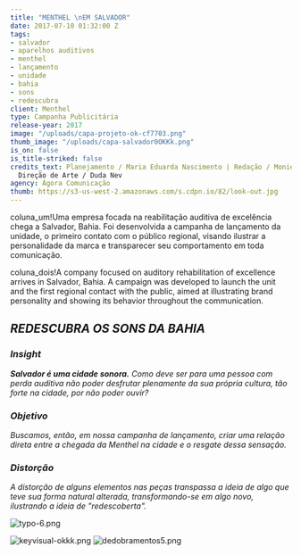 ```yaml
---
title: "MENTHEL \nEM SALVADOR"
date: 2017-07-10 01:32:00 Z
tags:
- salvador
- aparelhos auditivos
- menthel
- lançamento
- unidade
- bahia
- sons
- redescubra
client: Menthel
type: Campanha Publicitária
release-year: 2017
image: "/uploads/capa-projeto-ok-cf7703.png"
thumb_image: "/uploads/capa-salvador0OKKk.png"
is_on: false
is_title-striked: false
credits_text: Planejamento / Maria Eduarda Nascimento | Redação / Monielle Souza |
  Direção de Arte / Duda Nev
agency: Ágora Comunicação
thumb: https://s3-us-west-2.amazonaws.com/s.cdpn.io/82/look-out.jpg
---
```


coluna_um!Uma empresa focada na reabilitação auditiva de excelência chega a Salvador, Bahia. Foi desenvolvida a campanha de lançamento da unidade, o primeiro contato com o público regional, visando ilustrar a personalidade da marca e transparecer seu comportamento em toda comunicação.

coluna_dois!A company focused on auditory rehabilitation of excellence arrives in Salvador, Bahia. A campaign was developed to launch the unit and the first regional contact with the public, aimed at illustrating brand personality and showing its behavior throughout the communication.

## *REDESCUBRA OS SONS DA BAHIA*

<div class="row margin-mobile">
<div class="col-sm-6" markdown="1">

### ***Insight***

***Salvador é uma cidade sonora.** Como deve ser para uma pessoa com perda auditiva não poder desfrutar plenamente da sua própria cultura, tão forte na cidade, por não poder ouvir?*

</div>

<div class="col-sm-6" markdown="1">

### ***Objetivo***

*Buscamos, então, em nossa campanha de lançamento, criar uma relação direta entre a chegada da Menthel na cidade e o resgate dessa sensação.*

</div>

<div class="col-sm-6" markdown="1">

### ***Distorção***

*A distorção de alguns elementos nas peças transpassa a ideia de algo que teve sua forma natural alterada, transformando-se em algo novo, ilustrando a ideia de "redescoberta".* 

</div>

<div class="col-sm-6" markdown="1">

![typo-6.png](/uploads/typo-6.png)</div>

</div>

![keyvisual-okkk.png](/uploads/keyvisual-okkk.png)
![dedobramentos5.png](/uploads/dedobramentos5.png)